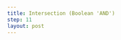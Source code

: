 ```yaml
---
title: Intersection (Boolean 'AND')
step: 11
layout: post
---
```


<script src="https://gist.github.com/madhephaestus/8e74becf9b9ab8a52279.js"></script>

